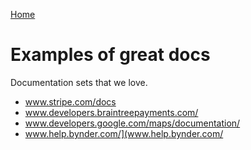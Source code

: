 [Home](index.md)

# Examples of great docs
Documentation sets that we love.

* www.stripe.com/docs
* www.developers.braintreepayments.com/
* www.developers.google.com/maps/documentation/
* www.help.bynder.com/](www.help.bynder.com/
